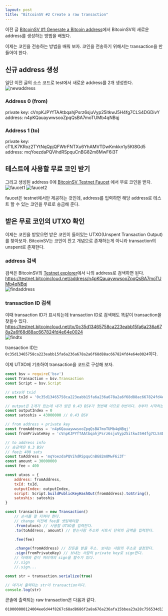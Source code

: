```yaml
---
layout: post
title: "BitcoinSV #2 Create a raw transaction"
---
```


이전 글 [BitcoinSV &#35;1 Generate a Bitcoin address](/BitcoinSV-generate-new-address.html)에서 BitcoinSV의 새로운 address를 생성하는 방법을 배웠다.

이제는 코인을 전송하는 방법을 배워 보자. 코인을 전송하기 위해서는 transaction을 만들어야 한다.

## 신규 address 생성 
일단 이전 글의 소스 코드로 test에서 새로운 address를 2개 생성한다.
![newaddress](/assets/img/newaddress.png)

### Address 0 (from)
private key: cVnpKJPYfTAAtbqahjPsrz6sjuVyp25itkwJ5H4fg7CLS4DGDivY  
address: n4pKQauaywwsooZpqQsBA7moTUMb4qNBqj

### Address 1 (to)
private key: cT1LK7KRoz2TYtNqQpjQFWtrFNTXu6YhAMVTDwKmkkn1y5Kt8Gd5  
address: mqYoezdaPQVihdRSpquCnBG82m8MwF6i3T

## 테스트에 사용할 무료 코인 받기 
그리고 생성된 address 0에 [BitcoinSV Testnet Faucet](https://bitcoincloud.net/faucet) 에서 무료 코인을 받자.  
![faucet1](/assets/img/faucet1.png)
![faucet2](/assets/img/faucet2.png)

faucet은 testnet에서만 제공하는 것인데, address를 입력하면 해당 address로 테스트 할 수 있는 코인을 무료로 송금해 준다.

## 받은 무료 코인의 UTXO 확인 
이제는 코인을 받았으면 받은 코인이 들어있는 UTXO(Unspent Transaction Output)를 찾아보자. BitcoinSV는 코인이 잔고 개념으로 존재하는게 아니라 transaction의 unspent로 존재한다. 

### address 검색
검색은 BitcoinSV의 [Testnet explorer](https://testnet.bitcoincloud.net)에서 나의 address로 검색하면 된다.  
https://testnet.bitcoincloud.net/address/n4pKQauaywwsooZpqQsBA7moTUMb4qNBqj  
![findaddress](/assets/img/findaddress.png)

### transaction ID 검색
이때 transaction ID가 표시되는데 transaction ID로 검색해도 똑같이 transaction을 찾을수 있다.
https://testnet.bitcoincloud.net/tx/0c35d13465758ca223eabb15fa6a236a678a2a6f68d88ac667824fd4e64e0024  
![findtx](/assets/img/findtx.png)

transaction ID는 `0c35d13465758ca223eabb15fa6a236a678a2a6f68d88ac667824fd4e64e0024`이다. 

이제 UTXO에 기초하여 transaction을 코드로 구성해 보자.
```js
const bsv = require('bsv')
const Transaction = bsv.Transaction
const Script = bsv.Script

// utxo의 txid
const txId = '0c35d13465758ca223eabb15fa6a236a678a2a6f68d88ac667824fd4e64e0024'

// output은 2개가 있는데 내가 받은 0.43 BSV가 첫번째 이므로 0번이다. 0부터 시작하는 인덱스이다.
const outputIndex = 0
const satoshis = 43000000 // 0.43 BSV

// from address + private key
const fromAddress = 'n4pKQauaywwsooZpqQsBA7moTUMb4qNBqj'
const fromPrivateKey = 'cVnpKJPYfTAAtbqahjPsrz6sjuVyp25itkwJ5H4fg7CLS4DGDivY'

// to address info
// 송금액은 0.3 BSV
// fee는 400 sats
const toAddress = 'mqYoezdaPQVihdRSpquCnBG82m8MwF6i3T'
const amount = 30000000
const fee = 400

const utxos = {
    address: fromAddress,
    txId: txId,
    outputIndex: outputIndex,
    script: Script.buildPublicKeyHashOut(fromAddress).toString(),
    satoshis: satoshis
}

const transaction = new Transaction()
    // 순서를 잘 지켜야 한다.
    // change 이전에 fee를 셋팅해야함 
    .from(utxos) // 사용할 UTXO를 입력한다.
    .to(toAddress, amount) // 받는사람 주소와 사토시 단위의 금액을 입력한다.

    .fee(fee)

    .change(fromAddress) // 잔돈을 받을 주소. 보내는 사람의 주소로 설정한다. 
    .sign(fromPrivateKey) // 보내는 사람의 private key로 sign한다. 
    // 아래와 같이 여러개의 sign을 할수가 있다.
    //.sign
    //.sign... 

const str = transaction.serialize(true)

// 여기서 출력되는 str이 transaction이다. 
console.log(str)
```

콘솔에 출력되는 raw transaction은 다음과 같다.
```
010000000124004ee6d44f8267c68ad8686f2a8a676a236afa15bbea23a28c756534d1350c000000006b483045022100c489a8b6c82f01d97ec93a00259fc1597c18c6d0606900f66e4f02b837a90b9d0220326cac301b8603573fe6d79a2f023f8d02bcdb4d939e18050c18ec0cce254331412102a9ea1692b889ab95d425dc71e91eddd9aa8ca618459e9fdb731d8c2ca83152daffffffff0280c3c901000000001976a9146e0ae0d9ba1f9016e1014ad561f7c5aef128114d88acb05bc600000000001976a914ff93969a9e3c1c6f347b106658412919f6829aba88ac00000000
```
